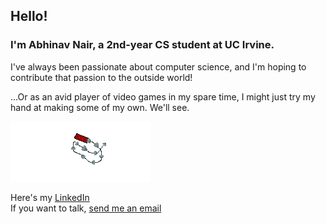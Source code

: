 ## Hello!  
### I'm Abhinav Nair, a 2nd-year CS student at UC Irvine.

  
I've always been passionate about computer science, and I'm hoping to contribute that passion to the outside world!

...Or as an avid player of video games in my spare time, I might just try my hand at making some of my own. We'll see.

![A crude drawing of a composite sword](sword.png)

Here's my [LinkedIn](https://www.linkedin.com/in/abhinav-nair-770519232/)  
If you want to talk, [send me an email](mailto:abhinavishere@hotmail.com)
<!--
**mr-coder800/mr-coder800** is a ✨ _special_ ✨ repository because its `README.md` (this file) appears on your GitHub profile.

Here are some ideas to get you started:

- 🔭 I’m currently working on ...
- 🌱 I’m currently learning ...
- 👯 I’m looking to collaborate on ...
- 🤔 I’m looking for help with ...
- 💬 Ask me about ...
- 📫 How to reach me: ...
- 😄 Pronouns: ...
- ⚡ Fun fact: ...
-->
